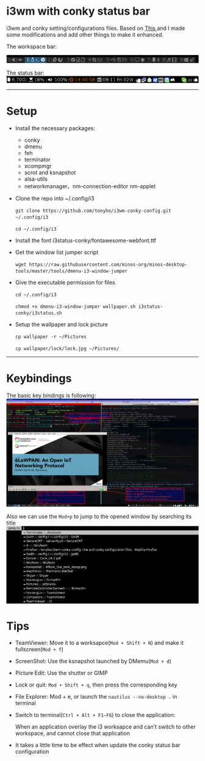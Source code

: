 i3wm with conky status bar
===

i3wm and conky setting/configurations files.
Based on [ This ](https://github.com/levinit/i3wm-config "i3wm-config") and I made some modifications and add other things to make it enhanced.

The workspace bar:

![](./Pics/workspaces.png)

The status bar:
![](./Pics/Conky_status.png)

----------

#  Setup #
- Install the necessary packages:
  - conky
  - dmenu
  - feh
  - terminator
  - xcompmgr
  - scrot and ksnapshot
  - alsa-utils
  - networkmanager、nm-connection-editor nm-applet

- Clone the repo into ~/.config/i3

    `git clone https://github.com/tonyho/i3wm-conky-config.git ~/.config/i3`

    `cd ~/.config/i3`

- Install the font i3status-conky/fontawesome-webfont.ttf

- Get the window list jumper script

    `wget https://raw.githubusercontent.com/minos-org/minos-desktop-tools/master/tools/dmenu-i3-window-jumper`

- Give the executable permission for files

    `cd ~/.config/i3`

    `chmod +x dmenu-i3-window-jumper wallpaper.sh i3status-conky/i3status.sh`

- Setup the wallpaper and lock picture

    `cp wallpaper -r ~/Pictures`

    `cp wallpaper/lock/lock.jpg ~/Pictures/`


----------
# Keybindings
The basic key bindings is following:
![](./Pics/Whole_i3w_mini_descp.png)

Also we can use the `Mod+p` to jump to the opened window by searching its title
![](./Pics/i3w_window_jumper.png)

# Tips
- TeamViewer: Move it to a worksapce(`Mod + Shift + N`) and make it fullscreen(`Mod + f`)
- ScreenShot: Use the ksnapshot launched by DMemu(`Mod + d`)
- Picture Edit: Use the shutter or GIMP
- Lock or quit: `Mod + Shift + q`, then press the corresponding key
- File Explorer: Mod + e, or launch the `nautilus --no-desktop .` in terminal
- Switch to terminal(`Ctrl + Alt + F1~F6`) to close the application:

    When an application overlay the i3 worksapce and can't switch to other workspace,
    and cannot close that application
- It takes a little time to be effect when update the conky status bar configuration
